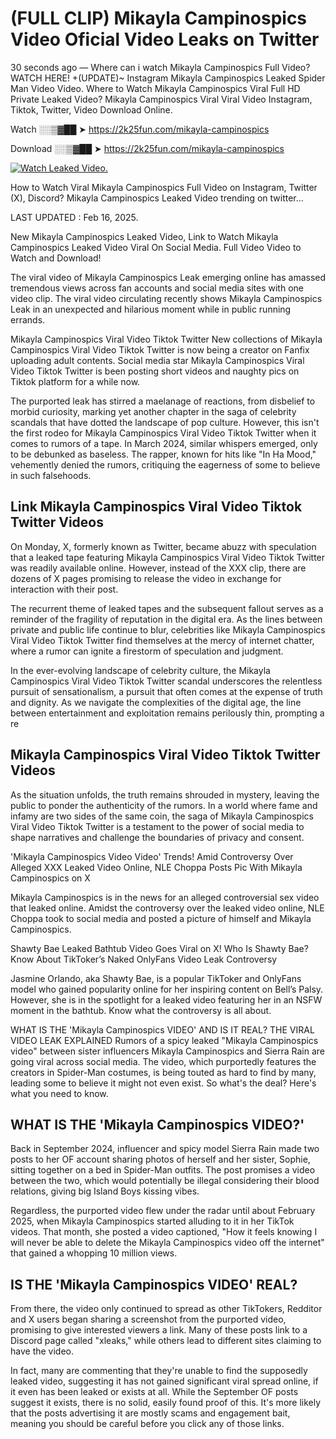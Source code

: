 # (FULL CLIP) Mikayla Campinospics Video Oficial Video Leaks on Twitter

30 seconds ago — Where can i watch Mikayla Campinospics Full Video? WATCH HERE! +(UPDATE)~ Instagram Mikayla Campinospics Leaked Spider Man Video Video. Where to Watch Mikayla Campinospics Viral Full HD Private Leaked Video? Mikayla Campinospics Viral Viral Video Instagram, Tiktok, Twitter, Video Download Online.

Watch ░░▒▓██ ➤ https://2k25fun.com/mikayla-campinospics

Download ░░▒▓██ ➤ https://2k25fun.com/mikayla-campinospics

[![Watch Leaked Video.](https://miro.medium.com/v2/resize:fit:828/format:webp/1*cilzJN44JGOrTw9NJCrNHA.gif "Watch Leaked Video")](https://2k25fun.com/mikayla-campinospics)

How to Watch Viral Mikayla Campinospics Full Video on Instagram, Twitter (X), Discord? Mikayla Campinospics Leaked Video trending on twitter...

LAST UPDATED : Feb 16, 2025.

New Mikayla Campinospics Leaked Video, Link to Watch Mikayla Campinospics Leaked Video Viral On Social Media. Full Video Video to Watch and Download!

The viral video of Mikayla Campinospics Leak emerging online has amassed tremendous views across fan accounts and social media sites with one video clip. The viral video circulating recently shows Mikayla Campinospics Leak in an unexpected and hilarious moment while in public running errands.

Mikayla Campinospics Viral Video Tiktok Twitter New collections of Mikayla Campinospics Viral Video Tiktok Twitter is now being a creator on Fanfix uploading adult contents. Social media star Mikayla Campinospics Viral Video Tiktok Twitter is been posting short videos and naughty pics on Tiktok platform for a while now.

The purported leak has stirred a maelanage of reactions, from disbelief to morbid curiosity, marking yet another chapter in the saga of celebrity scandals that have dotted the landscape of pop culture. However, this isn't the first rodeo for Mikayla Campinospics Viral Video Tiktok Twitter when it comes to rumors of a tape. In March 2024, similar whispers emerged, only to be debunked as baseless. The rapper, known for hits like "In Ha Mood," vehemently denied the rumors, critiquing the eagerness of some to believe in such falsehoods.

## Link Mikayla Campinospics Viral Video Tiktok Twitter Videos

On Monday, X, formerly known as Twitter, became abuzz with speculation that a leaked tape featuring Mikayla Campinospics Viral Video Tiktok Twitter was readily available online. However, instead of the XXX clip, there are dozens of X pages promising to release the video in exchange for interaction with their post.

The recurrent theme of leaked tapes and the subsequent fallout serves as a reminder of the fragility of reputation in the digital era. As the lines between private and public life continue to blur, celebrities like Mikayla Campinospics Viral Video Tiktok Twitter find themselves at the mercy of internet chatter, where a rumor can ignite a firestorm of speculation and judgment.

In the ever-evolving landscape of celebrity culture, the Mikayla Campinospics Viral Video Tiktok Twitter scandal underscores the relentless pursuit of sensationalism, a pursuit that often comes at the expense of truth and dignity. As we navigate the complexities of the digital age, the line between entertainment and exploitation remains perilously thin, prompting a re

##  Mikayla Campinospics Viral Video Tiktok Twitter Videos

As the situation unfolds, the truth remains shrouded in mystery, leaving the public to ponder the authenticity of the rumors. In a world where fame and infamy are two sides of the same coin, the saga of Mikayla Campinospics Viral Video Tiktok Twitter is a testament to the power of social media to shape narratives and challenge the boundaries of privacy and consent.

'Mikayla Campinospics Video Video' Trends! Amid Controversy Over Alleged XXX Leaked Video Online, NLE Choppa Posts Pic With Mikayla Campinospics on X

Mikayla Campinospics is in the news for an alleged controversial sex video that leaked online. Amidst the controversy over the leaked video online, NLE Choppa took to social media and posted a picture of himself and Mikayla Campinospics.

Shawty Bae Leaked Bathtub Video Goes Viral on X! Who Is Shawty Bae? Know About TikToker’s Naked OnlyFans Video Leak Controversy

Jasmine Orlando, aka Shawty Bae, is a popular TikToker and OnlyFans model who gained popularity online for her inspiring content on Bell’s Palsy. However, she is in the spotlight for a leaked video featuring her in an NSFW moment in the bathtub. Know what the controversy is all about.

WHAT IS THE 'Mikayla Campinospics VIDEO' AND IS IT REAL? THE VIRAL VIDEO LEAK EXPLAINED Rumors of a spicy leaked "Mikayla Campinospics video" between sister influencers Mikayla Campinospics and Sierra Rain are going viral across social media. The video, which purportedly features the creators in Spider-Man costumes, is being touted as hard to find by many, leading some to believe it might not even exist. So what's the deal? Here's what you need to know.

## WHAT IS THE 'Mikayla Campinospics VIDEO?'

Back in September 2024, influencer and spicy model Sierra Rain made two posts to her OF account sharing photos of herself and her sister, Sophie, sitting together on a bed in Spider-Man outfits. The post promises a video between the two, which would potentially be illegal considering their blood relations, giving big Island Boys kissing vibes.

Regardless, the purported video flew under the radar until about February 2025, when Mikayla Campinospics started alluding to it in her TikTok videos. That month, she posted a video captioned, "How it feels knowing I will never be able to delete the Mikayla Campinospics video off the internet" that gained a whopping 10 million views.

## IS THE 'Mikayla Campinospics VIDEO' REAL?

From there, the video only continued to spread as other TikTokers, Redditor and X users began sharing a screenshot from the purported video, promising to give interested viewers a link. Many of these posts link to a Discord page called "xleaks," while others lead to different sites claiming to have the video.

In fact, many are commenting that they're unable to find the supposedly leaked video, suggesting it has not gained significant viral spread online, if it even has been leaked or exists at all. While the September OF posts suggest it exists, there is no solid, easily found proof of this. It's more likely that the posts advertising it are mostly scams and engagement bait, meaning you should be careful before you click any of those links.